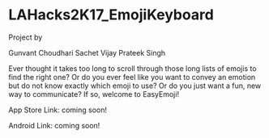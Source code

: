 # LAHacks2K17_EmojiKeyboard

Project by

Gunvant Choudhari
Sachet Vijay 
Prateek Singh

Ever thought it takes too long to scroll through those long lists of emojis to find the right one? Or do you ever feel like you want to convey an emotion but do not know exactly which emoji  to use? Or do you just want a fun, new way to communicate? If so, welcome to EasyEmoji!

App Store Link: coming soon!

Android Link: coming soon!

